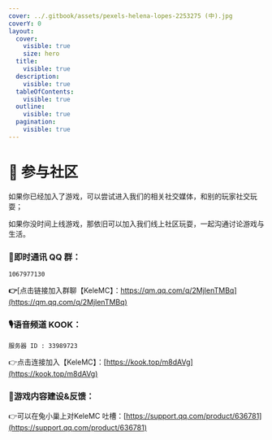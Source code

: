 ```yaml
---
cover: ../.gitbook/assets/pexels-helena-lopes-2253275 (中).jpg
coverY: 0
layout:
  cover:
    visible: true
    size: hero
  title:
    visible: true
  description:
    visible: true
  tableOfContents:
    visible: true
  outline:
    visible: true
  pagination:
    visible: true
---
```


# 💫 参与社区

如果你已经加入了游戏，可以尝试进入我们的相关社交媒体，和别的玩家社交玩耍；

如果你没时间上线游戏，那依旧可以加入我们线上社区玩耍，一起沟通讨论游戏与生活。



### 🐧即时通讯 QQ 群：

```
1067977130
```

**👉**[点击链接加入群聊【KeleMC】：https://qm.qq.com/q/2MjlenTMBq](https://qm.qq.com/q/2MjlenTMBq)



### 🎙**语音频道 KOOK：**

```
服务器 ID : 33989723
```

👉点击连接加入【KeleMC】：[https://kook.top/m8dAVg](https://kook.top/m8dAVg)



### 🤬**游戏内容建设&反馈：**

👉可以在兔小巢上对KeleMC 吐槽：[https://support.qq.com/product/636781](https://support.qq.com/product/636781)
